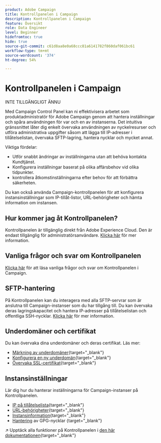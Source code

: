```yaml
---
product: Adobe Campaign
title: Kontrollpanelen i Campaign
description: Kontrollpanelen i Campaign
feature: Översikt
role: Data Engineer
level: Beginner
hidefromtoc: true
hide: true
source-git-commit: c61d8aa8e0a68ccc81a6141782f860daf061bc61
workflow-type: tm+mt
source-wordcount: '374'
ht-degree: 54%

---
```


# Kontrollpanelen i Campaign

INTE TILLGÄNGLIGT ÄNNU

Med Campaign Control Panel kan ni effektivisera arbetet som produktadministratör för Adobe Campaign genom att hantera inställningar och spåra användningen för var och en av instanserna. Det intuitiva gränssnittet låter dig enkelt övervaka användningen av nyckelresurser och utföra administrativa uppgifter såsom att lägga till IP-adresser i tillåtelselistan, övervaka SFTP-lagring, hantera nycklar och mycket annat.

Viktiga fördelar:

* Utför snabbt ändringar av inställningarna utan att behöva kontakta Kundtjänst.
* Konfigurera inställningar baserat på olika affärsbehov vid olika tidpunkter.
* kontrollera åtkomstinställningarna efter behov för att förbättra säkerheten.

Du kan också använda Campaign-kontrollpanelen för att konfigurera instansinställningar som IP-tillåt-listor, URL-behörigheter och hämta information om instansen.

## Hur kommer jag åt Kontrollpanelen?

Kontrollpanelen är tillgänglig direkt från Adobe Experience Cloud. Den är endast tillgänglig för administratörsanvändare. [Klicka här](https://experienceleague.adobe.com/docs/control-panel/using/discover-control-panel/accessing-control-panel.html) för mer information.

## Vanliga frågor och svar om Kontrollpanelen

[Klicka här](https://experienceleague.adobe.com/docs/control-panel/using/discover-control-panel/key-features.html) för att läsa vanliga frågor och svar om Kontrollpanelen i Campaign.

## SFTP-hantering

På Kontrollpanelen kan du interagera med alla SFTP-servrar som är anslutna till Campaign-instanser som du har tillgång till. Du kan övervaka deras lagringskapacitet och hantera IP-adresser på tillåtelselistan och offentliga SSH-nycklar. [Klicka här](https://experienceleague.adobe.com/docs/control-panel/using/sftp-management/about-sftp-management.html?lang=sv#sftp-management) för mer information.

## Underdomäner och certifikat

Du kan övervaka dina underdomäner och deras certifikat. Läs mer:
* [Märkning av underdomäner](https://experienceleague.adobe.com/docs/control-panel/using/subdomains-and-certificates/subdomains-branding.html?lang=sv){target=&quot;_blank&quot;}
* [Konfigurera en ny underdomän](https://experienceleague.adobe.com/docs/control-panel/using/subdomains-and-certificates/setting-up-new-subdomain.html){target=&quot;_blank&quot;}
* [Övervaka SSL-certifikat](https://experienceleague.adobe.com/docs/control-panel/using/subdomains-and-certificates/monitoring-ssl-certificates.html){target=&quot;_blank&quot;}

## Instansinställningar

Lär dig hur du hanterar inställningarna för Campaign-instanser på Kontrollpanelen.
* [IP på tillåtelselista](https://experienceleague.adobe.com/docs/control-panel/using/instances-settings/ip-allow-listing-instance-access.html){target=&quot;_blank&quot;}
* [URL-behörigheter](https://experienceleague.adobe.com/docs/control-panel/using/instances-settings/url-permissions.html){target=&quot;_blank&quot;}
* [Instansinformation](https://experienceleague.adobe.com/docs/control-panel/using/instances-settings/instance-details.html){target=&quot;_blank&quot;}
* [Hantering](https://experienceleague.adobe.com/docs/control-panel/using/instances-settings/gpg-keys-management.html) av GPG-nycklar {target=&quot;_blank&quot;}

↗️ Upptäck alla funktioner på Kontrollpanelen i [den här dokumentationen](https://experienceleague.adobe.com/docs/control-panel/using/control-panel-home.html?lang=sv){target=&quot;_blank&quot;}
